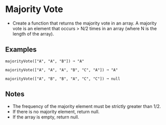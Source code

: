 # Majority Vote
- Create a function that returns the majority vote in an array. A majority vote is an element that occurs > N/2 times in an array (where N is the length of the array).

## Examples
```
majorityVote(["A", "A", "B"]) ➞ "A"

majorityVote(["A", "A", "A", "B", "C", "A"]) ➞ "A"

majorityVote(["A", "B", "B", "A", "C", "C"]) ➞ null

```

## Notes
- The frequency of the majority element must be strictly greater than 1/2.
- If there is no majority element, return null.
- If the array is empty, return null.
